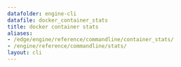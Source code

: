 ```yaml
---
datafolder: engine-cli
datafile: docker_container_stats
title: docker container stats
aliases:
- /edge/engine/reference/commandline/container_stats/
- /engine/reference/commandline/stats/
layout: cli
---
```


<!--
This page is automatically generated from Docker's source code. If you want to
suggest a change to the text that appears here, open a ticket or pull request
in the source repository on GitHub:

https://github.com/docker/cli
-->
